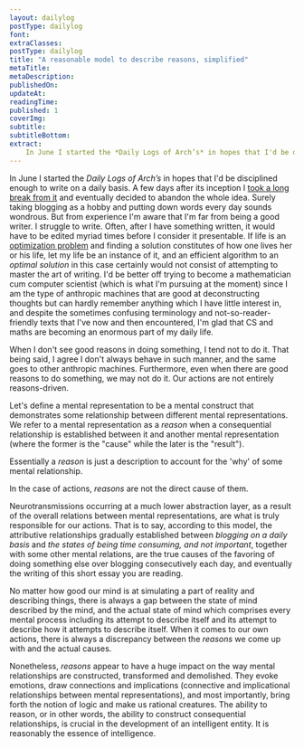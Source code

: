 ```yaml
---
layout: dailylog
postType: dailylog
font:
extraClasses:
postType: dailylog
title: "A reasonable model to describe reasons, simplified"
metaTitle:
metaDescription:
publishedOn:
updateAt:
readingTime:
published: 1
coverImg:
subtitle:
subtitleBottom:
extract:
    In June I started the *Daily Logs of Arch’s* in hopes that I'd be disciplined enough to write on a daily basis. A few days after its inception I [took a long break from it](http://0a.io/halt1/) and eventually decided to abandon the whole idea. Surely taking blogging as a hobby and putting down words every day sounds wondrous. But from experience I'm aware that I'm far from being a good writer. I struggle to write. Often, after I have something written, it would have to be edited myriad times before I consider it presentable. If life is an [optimization problem](https://en.wikipedia.org/wiki/Optimization_problem) and finding a solution constitutes of how one lives her or his life, let my life be an instance of it, and an efficient algorithm to an *optimal solution* in this case certainly would not consist of attempting to master the art of writing. I'd be better off trying to become a mathematician cum computer scientist (which is what I'm pursuing at the moment) since I am the type of anthropic machines that are good at deconstructing thoughts but can hardly remember anything which I have little interest in, and despite the sometimes confusing terminology and not-so-reader-friendly texts that I've now and then encountered, I'm glad that CS and maths are becoming an enormous part of my daily life.
---
```


In June I started the *Daily Logs of Arch’s* in hopes that I'd be disciplined enough to write on a daily basis. A few days after its inception I [took a long break from it](http://0a.io/halt1/) and eventually decided to abandon the whole idea. Surely taking blogging as a hobby and putting down words every day sounds wondrous. But from experience I'm aware that I'm far from being a good writer. I struggle to write. Often, after I have something written, it would have to be edited myriad times before I consider it presentable. If life is an [optimization problem](https://en.wikipedia.org/wiki/Optimization_problem) and finding a solution constitutes of how one lives her or his life, let my life be an instance of it, and an efficient algorithm to an *optimal solution* in this case certainly would not consist of attempting to master the art of writing. I'd be better off trying to become a mathematician cum computer scientist (which is what I'm pursuing at the moment) since I am the type of anthropic machines that are good at deconstructing thoughts but can hardly remember anything which I have little interest in, and despite the sometimes confusing terminology and not-so-reader-friendly texts that I've now and then encountered, I'm glad that CS and maths are becoming an enormous part of my daily life.

When I don't see good reasons in doing something, I tend not to do it. That being said, I agree I don't always behave in such manner, and the same goes to other anthropic machines. Furthermore, even when there are good reasons to do something, we may not do it. Our actions are not entirely reasons-driven.

Let's define a mental representation to be a mental construct that demonstrates some relationship between different mental representations. We refer to a mental representation as a *reason* when a consequential relationship is established between it and another mental representation (where the former is the "cause" while the later is the "result").

Essentially a *reason* is just a description to account for the 'why' of some mental relationship.

In the case of actions, *reasons* are not the direct cause of them.

Neurotransmissions occurring at a much lower abstraction layer, as a result of the overall relations between mental representations, are what is truly responsible for our actions. That is to say, according to this model, the attributive relationships gradually established between *blogging on a daily basis* and *the states of being time consuming, and not important*, together with some other mental relations, are the true causes of the favoring of doing something else over blogging consecutively each day, and eventually the writing of this short essay you are reading.

No matter how good our mind is at simulating a part of reality and describing things, there is always a gap between the state of mind described by the mind, and the actual state of mind which comprises every mental process including its attempt to describe itself and its attempt to describe how it attempts to describe itself. When it comes to our own actions, there is always a discrepancy between the *reasons* we come up with and the actual causes.

Nonetheless, *reasons* appear to have a huge impact on the way mental relationships are constructed, transformed and demolished. They evoke emotions, draw connections and implications (connective and implicational relationships between mental representations), and most importantly, bring forth the notion of logic and make us rational creatures. The ability to reason, or in other words, the ability to construct consequential relationships, is crucial in the development of an intelligent entity. It is reasonably the essence of intelligence.
